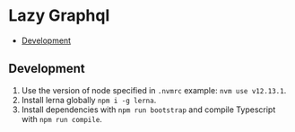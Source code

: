 # Lazy Graphql

- [Development](#Development)

## Development

1. Use the version of node specified in `.nvmrc` example: `nvm use v12.13.1`.
2. Install lerna globally `npm i -g lerna`.
3. Install dependencies with `npm run bootstrap` and compile Typescript with `npm run compile`.
